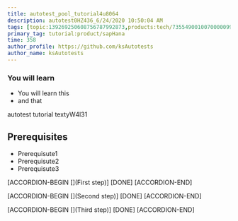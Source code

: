 ```yaml
---
title: autotest_pool_tutorial4u8064
description: autotest0HZ436_6/24/2020 10:50:04 AM
tags: [topic:139269250608756787992873,products:tech/73554900100700000996,tutorial:experience/advanced]
primary_tag: tutorial:product/sapHana
time: 358
author_profile: https://github.com/ksAutotests
author_name: ksAutotests
---
```

### You will learn
- You will learn this
- and that

autotest tutorial textyW4l31

## Prerequisites
- Prerequisute1
- Prerequisute2
- Prerequisute3

[ACCORDION-BEGIN [](First step)]
[DONE]
[ACCORDION-END]

[ACCORDION-BEGIN [](Second step)]
[DONE]
[ACCORDION-END]

[ACCORDION-BEGIN [](Third step)]
[DONE]
[ACCORDION-END]


